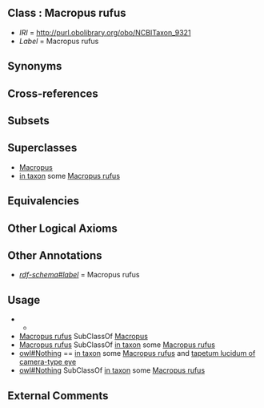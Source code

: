 
## Class : Macropus rufus

 * *IRI* = http://purl.obolibrary.org/obo/NCBITaxon_9321
 * *Label* = Macropus rufus

## Synonyms


## Cross-references


## Subsets


## Superclasses

 * [Macropus](../../NCBITaxon/12/NCBITaxon_9312.md)
 * [in taxon](../../RO/62/RO_0002162.md) some [Macropus rufus](../../NCBITaxon/21/NCBITaxon_9321.md)

## Equivalencies


## Other Logical Axioms


## Other Annotations

 * *[rdf-schema#label](../../el/rdf-schema#label.md)* = Macropus rufus

## Usage

 * -
 * [Macropus rufus](../../NCBITaxon/21/NCBITaxon_9321.md) SubClassOf [Macropus](../../NCBITaxon/12/NCBITaxon_9312.md)
 * [Macropus rufus](../../NCBITaxon/21/NCBITaxon_9321.md) SubClassOf [in taxon](../../RO/62/RO_0002162.md) some [Macropus rufus](../../NCBITaxon/21/NCBITaxon_9321.md)
 * [owl#Nothing](../../ng/owl#Nothing.md) == [in taxon](../../RO/62/RO_0002162.md) some [Macropus rufus](../../NCBITaxon/21/NCBITaxon_9321.md) and [tapetum lucidum of camera-type eye](../../UBERON/68/UBERON_0004868.md)
 * [owl#Nothing](../../ng/owl#Nothing.md) SubClassOf [in taxon](../../RO/62/RO_0002162.md) some [Macropus rufus](../../NCBITaxon/21/NCBITaxon_9321.md)

## External Comments

